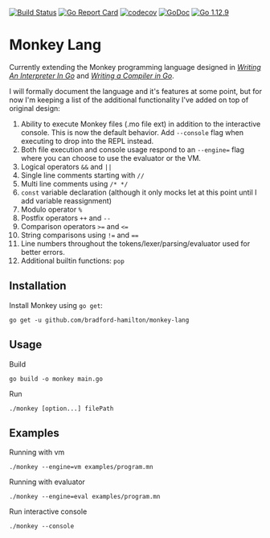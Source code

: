 [![Build Status](https://travis-ci.org/bradford-hamilton/monkey-lang.svg?branch=master)](https://travis-ci.org/bradford-hamilton/monkey-lang)
[![Go Report Card](https://goreportcard.com/badge/github.com/bradford-hamilton/monkey-lang)](https://goreportcard.com/report/github.com/bradford-hamilton/monkey-lang)
[![codecov](https://codecov.io/gh/bradford-hamilton/monkey-lang/branch/master/graph/badge.svg)](https://codecov.io/gh/bradford-hamilton/monkey-lang)
[![GoDoc](https://godoc.org/github.com/bradford-hamilton/monkey-lang?status.svg)](https://godoc.org/github.com/bradford-hamilton/monkey-lang)
[![Go 1.12.9](https://img.shields.io/badge/go-1.12.9-9cf.svg)](https://golang.org/dl/)

# Monkey Lang

Currently extending the Monkey programming language designed in [_Writing An Interpreter In Go_](https://interpreterbook.com/) and [_Writing a Compiler in Go_](https://compilerbook.com).

I will formally document the language and it's features at some point, but for now I'm keeping a list of the additional functionality I've added on top of original design:

1. Ability to execute Monkey files (.mo file ext) in addition to the interactive console. This is now the default behavior. Add `--console` flag when executing to drop into the REPL instead.
2. Both file execution and console usage respond to an `--engine=` flag where you can choose to use the evaluator or the VM.
3. Logical operators `&&` and `||`
4. Single line comments starting with `//`
5. Multi line comments using `/* */`
6. `const` variable declaration (although it only mocks let at this point until I add variable reassignment)
7. Modulo operator `%`
8. Postfix operators `++` and `--`
9. Comparison operators `>=` and `<=`
10. String comparisons using `!=` and `==`
11. Line numbers throughout the tokens/lexer/parsing/evaluator used for better errors.
12. Additional builtin functions: `pop`

## Installation
Install Monkey using `go get`:

```
go get -u github.com/bradford-hamilton/monkey-lang
```

## Usage
Build
```
go build -o monkey main.go
```

Run
```
./monkey [option...] filePath
```

## Examples

Running with vm
```
./monkey --engine=vm examples/program.mn
```

Running with evaluator
```
./monkey --engine=eval examples/program.mn
```

Run interactive console
```
./monkey --console
```
